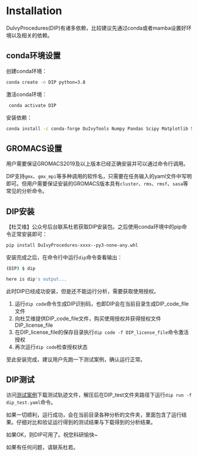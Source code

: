 # Installation

DuIvyProcedures(DIP)有诸多依赖，比较建议先通过conda或者mamba设置好环境以及相关的依赖。

## conda环境设置

创建conda环境：

```bash
conda create -n DIP python=3.8
```

激活conda环境：

```bash
 conda activate DIP
 ```

 安装依赖：

 ```bash
 conda install -c conda-forge DuIvyTools Numpy Pandas Scipy Matplotlib Seaborn MDAnalysis rdkit igraph UMAP PyEMMA MDTraj ...
 ```

## GROMACS设置

用户需要保证GROMACS2019及以上版本已经正确安装并可以通过命令行调用。

DIP支持`gmx`、`gmx_mpi`等多种调用的软件名，只需要在任务输入的yaml文件中写明即可。但用户需要保证安装的GROMACS版本具有`cluster`、`rms`、`rmsf`、`sasa`等常见的分析命令。

## DIP安装

【杜艾维】公众号后台联系杜若获取DIP安装包。之后使用conda环境中的pip命令正常安装即可：

```bash
pip install DuIvyProcedures-xxxx--py3-none-any.whl
```

安装完成之后，在命令行中运行`dip`命令查看输出：

```bash
(DIP) $ dip

here is dip's output...
```

此时DIP已经成功安装，但是还不能运行分析，需要获取使用授权。
1. 运行`dip code`命令生成DIP识别码，也即DIP会在当前目录生成DIP_code_file文件
2. 向杜艾维提供DIP_code_file文件，购买使用授权并获得授权文件DIP_license_file
3. 在DIP_license_file的保存目录执行`dip code -f DIP_license_file`命令激活授权
4. 再次运行`dip code`检查授权状态

至此安装完成，建议用户先跑一下测试案例，确认运行正常。

## DIP测试

访问[测试案例](https://python?????TODO)下载测试轨迹文件，解压后在DIP_test文件夹路径下运行`dip run -f dip_test.yaml`命令。

如果一切顺利，运行成功，会在当前目录各种分析的文件夹，里面包含了运行结果。仔细对比和验证运行得到的测试结果与下载得到的分析结果。

如果OK，则DIP可用了。祝您科研愉快~

如果有任何问题，请联系杜若。



